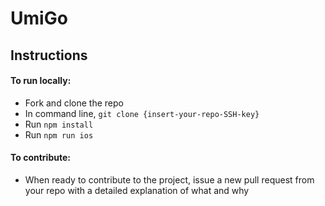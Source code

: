 # UmiGo


## Instructions

#### To run locally:
- Fork and clone the repo
- In command line, `git clone {insert-your-repo-SSH-key}`
- Run `npm install`
- Run `npm run ios`

#### To contribute:
- When ready to contribute to the project, issue a new pull request from your repo with a detailed explanation of what and why
